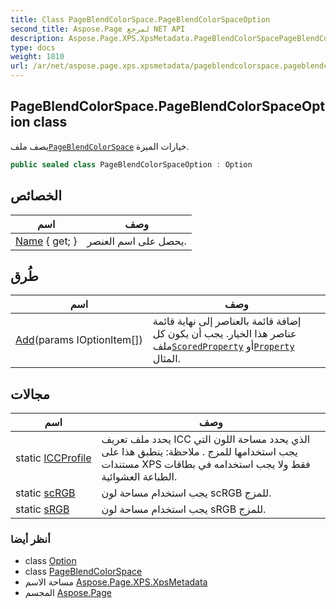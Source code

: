 ```yaml
---
title: Class PageBlendColorSpace.PageBlendColorSpaceOption
second_title: Aspose.Page لمرجع NET API
description: Aspose.Page.XPS.XpsMetadata.PageBlendColorSpacePageBlendColorSpaceOption فصل. يصف ملفPageBlendColorSpace خيارات الميزة.
type: docs
weight: 1810
url: /ar/net/aspose.page.xps.xpsmetadata/pageblendcolorspace.pageblendcolorspaceoption/
---
```

## PageBlendColorSpace.PageBlendColorSpaceOption class

يصف ملف[`PageBlendColorSpace`](../pageblendcolorspace/) خيارات الميزة.

```csharp
public sealed class PageBlendColorSpaceOption : Option
```

## الخصائص

| اسم | وصف |
| --- | --- |
| [Name](../../aspose.page.xps.xpsmetadata/printticketelement/name/) { get; } | يحصل على اسم العنصر. |

## طُرق

| اسم | وصف |
| --- | --- |
| [Add](../../aspose.page.xps.xpsmetadata/option/add/)(params IOptionItem[]) | إضافة قائمة بالعناصر إلى نهاية قائمة عناصر هذا الخيار. يجب أن يكون كل ملف[`ScoredProperty`](../scoredproperty/) أو[`Property`](../property/) المثال. |

## مجالات

| اسم | وصف |
| --- | --- |
| static [ICCProfile](../../aspose.page.xps.xpsmetadata/pageblendcolorspaceoption/iccprofile/) | يحدد ملف تعريف ICC الذي يحدد مساحة اللون التي يجب استخدامها للمزج . ملاحظة: ينطبق هذا على مستندات XPS فقط ولا يجب استخدامه في بطاقات الطباعة العشوائية. |
| static [scRGB](../../aspose.page.xps.xpsmetadata/pageblendcolorspaceoption/scrgb/) | يجب استخدام مساحة لون scRGB للمزج. |
| static [sRGB](../../aspose.page.xps.xpsmetadata/pageblendcolorspaceoption/srgb/) | يجب استخدام مساحة لون sRGB للمزج. |

### أنظر أيضا

* class [Option](../option/)
* class [PageBlendColorSpace](../pageblendcolorspace/)
* مساحة الاسم [Aspose.Page.XPS.XpsMetadata](../../aspose.page.xps.xpsmetadata/)
* المجسم [Aspose.Page](../../)


